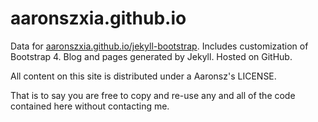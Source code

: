 # aaronszxia.github.io

Data for [aaronszxia.github.io/jekyll-bootstrap](https://aaronszxia.github.io/jekyll-bootstrap). Includes customization of Bootstrap 4. Blog and pages generated by Jekyll. Hosted on GitHub.

All content on this site is distributed under a Aaronsz's LICENSE.

That is to say you are free to copy and re-use any and all of the code contained here without contacting me.
